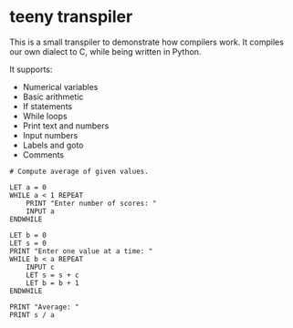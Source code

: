 # teeny transpiler
This is a small transpiler to demonstrate how compilers work. It compiles our own dialect to C, while being written in Python.

It supports:

* Numerical variables
* Basic arithmetic
* If statements
* While loops
* Print text and numbers
* Input numbers
* Labels and goto
* Comments

```
# Compute average of given values.

LET a = 0
WHILE a < 1 REPEAT
    PRINT "Enter number of scores: "
    INPUT a
ENDWHILE

LET b = 0
LET s = 0
PRINT "Enter one value at a time: "
WHILE b < a REPEAT
    INPUT c
    LET s = s + c
    LET b = b + 1
ENDWHILE

PRINT "Average: "
PRINT s / a
```
